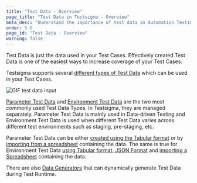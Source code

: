 ```yaml
---
title: "Test Data - Overview"
page_title: "Test Data in Testsigma - Overview"
meta_desc: "Understand the importance of test data in Automation Testing."
order: 5.0
page_id: "Test Data - Overview"
warning: false
---
```

Test Data is just the data used in your Test Cases. Effectively created Test Data is one of the easiest ways to increase coverage of your Test Cases.

Testsigma supports several [different types of Test Data](https://testsigma.com/docs/test-data/types/overview/) which can be used in your Test Cases.

![GIF test data input](https://docs.testsigma.com/images/test-data/GIF-test-data-input.gif)

[Parameter Test Data](https://testsigma.com/docs/test-data/types/parameter/) and [Environment Test Data](https://testsigma.com/docs/test-data/types/environment/) are the two most commonly used Test Data Types. In Testsigma, they are managed separately. Parameter Test Data is mainly used in Data-driven Testing and Environment Test Data is used when different Test Data varies across different test environments such as staging, pre-staging, etc.

Parameter Test Data can be either [created using the Tabular format](https://testsigma.com/docs/test-data/create-data-profiles/) or by [importing from a spreadsheet](https://testsigma.com/docs/test-data/import-data-profiles/) containing the data. The same is true for Environment Test Data [using Tabular format, JSON Format](https://testsigma.com/docs/test-data/create-environment-data/) and [importing a Spreadsheet](https://testsigma.com/docs/test-data/create-environment-data/) containing the data.

There are also [Data Generators](https://testsigma.com/docs/test-data/data-generators/overview/) that can dynamically generate Test Data during Test Runtime.
